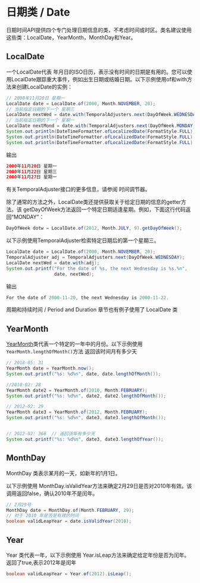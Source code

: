 # 日期类 / Date

日期时间API提供四个专门处理日期信息的类，不考虑时间或时区。类名建议使用这些类：LocalDate，YearMonth，MonthDay和Year。


## LocalDate

一个LocalDate代表 年月日的ISO日历，表示没有时间的日期是有用的。您可以使用LocalDate跟踪重大事件，例如出生日期或结婚日期。以下示例使用of和with方法来创建LocalDate的实例：

```java
// 2000年11月20日 星期一
LocalDate date = LocalDate.of(2000, Month.NOVEMBER, 20);
// 当前指定日期的下一个 星期三
LocalDate nextWed = date.with(TemporalAdjusters.next(DayOfWeek.WEDNESDAY));
// 当前指定日期的下一个 星期一
LocalDate nextMond = date.with(TemporalAdjusters.next(DayOfWeek.MONDAY));
System.out.println(DateTimeFormatter.ofLocalizedDate(FormatStyle.FULL).format(date));
System.out.println(DateTimeFormatter.ofLocalizedDate(FormatStyle.FULL).format(nextWed));
System.out.println(DateTimeFormatter.ofLocalizedDate(FormatStyle.FULL).format(nextMond));
```

输出

```java
2000年11月20日 星期一
2000年11月22日 星期三
2000年11月27日 星期一
```

有关TemporalAdjuster接口的更多信息，请参阅 时间调节器。

除了通常的方法之外，LocalDate类还提供获取关于给定日期的信息的getter方法。该 getDayOfWeek方法返回一个特定日期适逢星期。例如，下面这行代码返回“MONDAY”：

```java
DayOfWeek dotw = LocalDate.of(2012, Month.JULY, 9).getDayOfWeek();
```

以下示例使用TemporalAdjuster检索特定日期后的第一个星期三。

```java
LocalDate date = LocalDate.of(2000, Month.NOVEMBER, 20);
TemporalAdjuster adj = TemporalAdjusters.next(DayOfWeek.WEDNESDAY);
LocalDate nextWed = date.with(adj);
System.out.printf("For the date of %s, the next Wednesday is %s.%n",
                  date, nextWed);
```

输出
```java
For the date of 2000-11-20, the next Wednesday is 2000-11-22.
```

 周期和持续时间 / Period and Duration 章节也有例子使用了 LocalDate 类
 

## YearMonth

 [YearMonth](https://docs.oracle.com/javase/8/docs/api/java/time/YearMonth.html)类代表一个特定的一年中的月份。以下示例使用`YearMonth.lengthOfMonth()`方法 返回该时间月有多少天
 
 ```java
// 2018-05: 31
YearMonth date = YearMonth.now();
System.out.printf("%s: %d%n", date, date.lengthOfMonth());

//2010-02: 28
YearMonth date2 = YearMonth.of(2010, Month.FEBRUARY);
System.out.printf("%s: %d%n", date2, date2.lengthOfMonth());

// 2012-02: 29
YearMonth date3 = YearMonth.of(2012, Month.FEBRUARY);
System.out.printf("%s: %d%n", date3, date3.lengthOfMonth());


// 2012-02: 366  // 返回该年有多少天
System.out.printf("%s: %d%n", date3, date3.lengthOfYear());
 ```

## MonthDay
MonthDay 类表示某月的一天，如新年的1月1日。

以下示例使用 MonthDay.isValidYear方法来确定2月29日是否对2010年有效。该调用返回false，确认2010年不是闰年。

```java
// 2月29号
MonthDay date = MonthDay.of(Month.FEBRUARY, 29);
// 对于 2010 年是否是有效的时间
boolean validLeapYear = date.isValidYear(2010);
```

## Year

Year 类代表一年，以下示例使用 Year.isLeap方法来确定给定年份是否为闰年。返回了true,表示2012年是闰年

```java
boolean validLeapYear = Year.of(2012).isLeap();
```